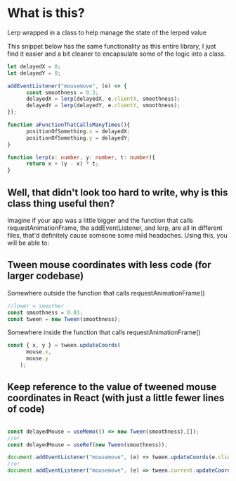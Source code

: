 # What is this?

Lerp wrapped in a class to help manage the state of the lerped value

This snippet below has the same functionality as this entire library, I just find it easier and a bit cleaner to encapsulate some of the logic into a class.

```ts
let delayedX = 0;
let delayedY = 0;

addEventListener("mousemove", (e) => {
      const smoothness = 0.3;
      delayedX = lerp(delayedX, e.clientX, smoothness);
      delayedY = lerp(delayedY, e.clientY, smoothness);
});

function aFunctionThatCallsManyTimes(){
      positionOfSomething.x = delayedX;
      positionOfSomething.y = delayedY;
}

function lerp(x: number, y: number, t: number){
      return x + (y - x) * t;
}
```

## Well, that didn't look too hard to write, why is this class thing useful then?

Imagine if your app was a little bigger and the function that calls requestAnimationFrame, the addEventListener, and lerp, are all in different files, that'd definitely cause someone some mild headaches. Using this, you will be able to:

## Tween mouse coordinates with less code (for larger codebase)

Somewhere outside the function that calls requestAnimationFrame()
```ts
//lower = smoother
const smoothness = 0.03;
const tween = new Tween(smoothness);
```

Somewhere inside the function that calls requestAnimationFrame()
```ts
const { x, y } = tween.updateCoords(
      mouse.x,
      mouse.y
    );
```

## Keep reference to the value of tweened mouse coordinates in React (with just a little fewer lines of code)

```ts

const delayedMouse = useMemo(() => new Tween(smoothness),[]);
//or
const delayedMouse = useRef(new Tween(smoothness));

document.addEventListener("mousemove", (e) => tween.updateCoords(e.clientX, e.clientY));
//or
document.addEventListener("mousemove", (e) => tween.current.updateCoords(e.clientX, e.clientY));

```

